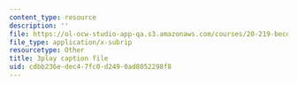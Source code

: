 ```yaml
---
content_type: resource
description: ''
file: https://ol-ocw-studio-app-qa.s3.amazonaws.com/courses/20-219-becoming-the-next-bill-nye-writing-and-hosting-the-educational-show-january-iap-2015/cdbb236edec47fc0d2490ad8052298f8_Ui2q2uoA-_g.srt
file_type: application/x-subrip
resourcetype: Other
title: 3play caption file
uid: cdbb236e-dec4-7fc0-d249-0ad8052298f8
---
```

